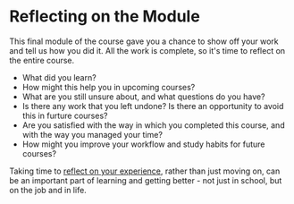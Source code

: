# Reflecting on the Module

This final module of the course gave you a chance to show off your work and
tell us how you did it. All the work is complete, so it's time to reflect on
the entire course.

- What did you learn?
- How might this help you in upcoming courses?
- What are you still unsure about, and what questions do you have?
- Is there any work that you left undone? Is there an opportunity to avoid this in furture courses?
- Are you satisfied with the way in which you completed this course, and with the way you managed your time?
- How might you improve your workflow and study habits for future courses?

Taking time to 
[reflect on your
experience](https://en.wikipedia.org/wiki/Reflective_practice), rather than
just moving on, can be an important part of learning and getting better - not
just in school, but on the job and in life.

